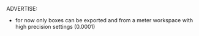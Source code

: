 ADVERTISE:
- for now only boxes can be exported and from a meter workspace with high precision settings (0.0001)